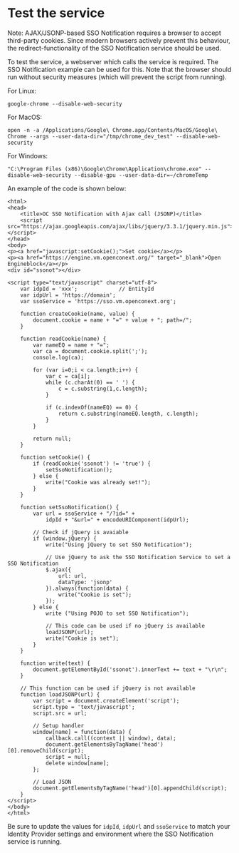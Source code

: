 # Test the service

Note: AJAX/JSONP-based SSO Notification requires a browser to accept third-party cookies. Since modern browsers 
actively prevent this behaviour, the redirect-functionality of the SSO Notification service should be used.

To test the service, a webserver which calls the service is required. The SSO Notification example can be used
for this. Note that the browser should run without security measures (which will prevent the script from running).

For Linux:
    
    google-chrome --disable-web-security
    
For MacOS:
    
    open -n -a /Applications/Google\ Chrome.app/Contents/MacOS/Google\ Chrome --args --user-data-dir="/tmp/chrome_dev_test" --disable-web-security

For Windows:

    "C:\Program Files (x86)\Google\Chrome\Application\chrome.exe" --disable-web-security --disable-gpu --user-data-dir=~/chromeTemp

An example of the code is shown below:

    <html>
    <head>
        <title>OC SSO Notification with Ajax call (JSONP)</title>
        <script src="https://ajax.googleapis.com/ajax/libs/jquery/3.3.1/jquery.min.js"></script>
    </head>
    <body>
    <p><a href="javascript:setCookie();">Set cookie</a></p>
    <p><a href="https://engine.vm.openconext.org/" target="_blank">Open Engineblock</a></p>
    <div id="ssonot"></div>
    
    <script type="text/javascript" charset="utf-8">
        var idpId = 'xxx';             // EntityId
        var idpUrl = 'https://domain';
        var ssoService = 'https://sso.vm.openconext.org';
    
        function createCookie(name, value) {
            document.cookie = name + "=" + value + "; path=/";
        }
    
        function readCookie(name) {
            var nameEQ = name + "=";
            var ca = document.cookie.split(';');
            console.log(ca);
    
            for (var i=0;i < ca.length;i++) {
                var c = ca[i];
                while (c.charAt(0) == ' ') {
                    c = c.substring(1,c.length);
                }
    
                if (c.indexOf(nameEQ) == 0) {
                    return c.substring(nameEQ.length, c.length);
                }
            }
    
            return null;
        }
    
        function setCookie() {
            if (readCookie('ssonot') != 'true') {
                setSsoNotification();
            } else {
                write("Cookie was already set!");
            }
        }
    
        function setSsoNotification() {
            var url = ssoService + "/?id=" +
                idpId + "&url=" + encodeURIComponent(idpUrl);
    
            // Check if jQuery is avaiable
            if (window.jQuery) {
                write("Using jQuery to set SSO Notification");
    
                // Use jQuery to ask the SSO Notification Service to set a SSO Notification
                $.ajax({
                    url: url,
                    dataType: 'jsonp'
                }).always(function(data) {
                    write("Cookie is set");
                });
            } else {
                write ("Using POJO to set SSO Notification");
    
                // This code can be used if no jQuery is available
                loadJSONP(url);
                write("Cookie is set");
            }
        }
    
        function write(text) {
            document.getElementById('ssonot').innerText += text + "\r\n";
        }
    
        // This function can be used if jQuery is not available
        function loadJSONP(url) {
            var script = document.createElement('script');
            script.type = 'text/javascript';
            script.src = url;
    
            // Setup handler
            window[name] = function(data) {
                callback.call((context || window), data);
                document.getElementsByTagName('head')[0].removeChild(script);
                script = null;
                delete window[name];
            };
    
            // Load JSON
            document.getElementsByTagName('head')[0].appendChild(script);
        }
    </script>
    </body>
    </html>
    
Be sure to update the values for `idpId`, `idpUrl` and `ssoService` to match your 
Identity Provider settings and environment where the SSO Notification service is 
running.
